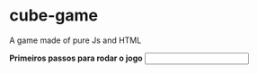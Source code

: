 # cube-game
A game made of pure Js and HTML 

<b>Primeiros passos para rodar o jogo</b>
<input type="check"/>
